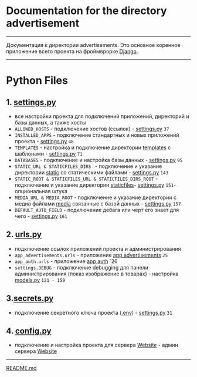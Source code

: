 # Documentation for the directory advertisement

___

Документация к директории advertisements.
Это основное коренное приложение всего проекта на фроймврорке [Django](https://www.djangoproject.com).

___

# Python Files

## 1. [settings.py](settings.py)

* все настройки проекта для подключений приложений, директорий и базы данных, а также хосты
* `ALLOWED_HOSTS` - подключение хостов (ссылок) - [settings.py](settings.py) `37`
* `INSTALLED_APPS` - подключение стандартных и новых приложений проекта - [settings.py](settings.py) `48`
* `TEMPLATES` - настройка и подключение директории [templates](..%2Ftemplates) с шаблонами - [settings.py](settings.py) `71`
* `DATABASES` - подключение и настройка базы данных - [settings.py](settings.py) `95`
* `STATIC_URL & STATICFILES_DIRS ` - подключение и указание директории [static](..%2Fstatic) со статическими файлами - [settings.py](settings.py) `143`
* `STATIC_ROOT & STATICFILES_URL & STATICFILES_DIRS_ROOT` - подключение и указание директории [staticfiles](..%2Fstaticfiles)- [settings.py](settings.py) `151`- опциональная штука
* `MEDIA_URL & MEDIA_ROOT` - подключение и указание директории с медиа файлами [media](..%2Fmedia) связанные с базой данных - [settings.py](settings.py) `157`
* `DEFAULT_AUTO_FIELD` - подключение дебага или черт его знает для чего - [settings.py](settings.py) `161`

## 2. [urls.py](urls.py)

* подключение ссылок приложений проекта и администрирования
* `app_advertisements.urls` - приложение [app advertisements](..%2Fapp_advertisements) `25`
* `app_auth.urls` - приложение [app auth](..%2Fapp_auth) `26
* `settings.DEBUG` - подключение debugging для панели администрирования (показ изображение в товарах) - настройка [models.py](..%2Fapp_advertisements%2Fmodels.py) `121 - 159`

## 3.[secrets.py](secrets.py)

* подключение секретного ключа проекта ([.env](..%2F..%2F.env)) - [settings.py](settings.py) `31`

## 4. [config.py](config.py)

* подключение и настройка проекта для сервера [Website](https://garage.xiver.ru) - админ сервера [Website](https://garage.xiver.ru)

___

[README.md](..%2F..%2FREADME.md)
